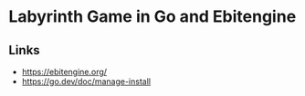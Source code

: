 # Labyrinth Game in Go and Ebitengine

## Links
- https://ebitengine.org/
- https://go.dev/doc/manage-install
